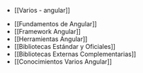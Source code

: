 + [[Varios - angular]]
- [[Fundamentos de Angular]]
- [[Framework Angular]]
- [[Herramientas Angular]]
- [[Bibliotecas Estándar y Oficiales]]
- [[Bibliotecas Externas Complementarias]]
- [[Conocimientos Varios Angular]]